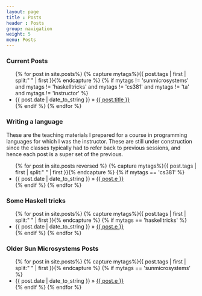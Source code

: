 ```yaml
---
layout: page
title : Posts
header : Posts
group: navigation
weight: 5
menu: Posts
---
```


<h3>Current Posts</h3>

<div class="posts">
  <ul>
  {% for post in site.posts%}
  {% capture mytags%}{{ post.tags | first | split:" " | first }}{% endcapture %}
  {% if mytags != 'sunmicrosystems' and mytags != 'haskelltricks' and mytags != 'cs381' and  mytags != 'ta' and  mytags != 'instructor'  %}
  <li><span>{{ post.date | date_to_string }}</span> &raquo; <a href="{{ BASE_PATH }}{{ post.url  }}">{{ post.title }}</a></li>
  {% endif %}
  {% endfor %}
  </ul>
</div>

<h3> Writing a language </h3>

These are the teaching materials I prepared for a course in programming languages for which I was the instructor. These are still under construction since the classes typically had to refer back to previous sessions, and hence each post is a super set of the previous.

<div class="posts">
  <ul>
  {% for post in site.posts reversed %}
  {% capture mytags%}{{ post.tags | first | split:" " | first }}{% endcapture %}
  {% if mytags == 'cs381' %}
  <li><span>{{ post.date | date_to_string }}</span> &raquo; <a href="{{ BASE_PATH }}{{ post.url  }}">{{ post.e }}</a> </li>
  {% endif %}
  {% endfor %}
  </ul>
</div>

<h3> Some Haskell tricks</h3>

<div class="posts">
  <ul>
  {% for post in site.posts%}
  {% capture mytags%}{{ post.tags | first | split:" " | first }}{% endcapture %}
  {% if mytags == 'haskelltricks' %}
  <li><span>{{ post.date | date_to_string }}</span> &raquo; <a href="{{ BASE_PATH }}{{ post.url  }}">{{ post.e }}</a> </li>
  {% endif %}
  {% endfor %}
  </ul>
</div>

<h3> Older Sun Microsystems Posts</h3>

<div class="posts">
  <ul>
  {% for post in site.posts%}
  {% capture mytags%}{{ post.tags | first | split:" " | first }}{% endcapture %}
  {% if mytags == 'sunmicrosystems' %}
  <li><span>{{ post.date | date_to_string }}</span> &raquo; <a href="{{ BASE_PATH }}{{ post.url  }}">{{ post.e }}</a></li>
  {% endif %}
  {% endfor %}
  </ul>
</div>


<script>
  (function(i,s,o,g,r,a,m){i['GoogleAnalyticsObject']=r;i[r]=i[r]||function(){
  (i[r].q=i[r].q||[]).push(arguments)},i[r].l=1*new Date();a=s.createElement(o),
  m=s.getElementsByTagName(o)[0];a.async=1;a.src=g;m.parentNode.insertBefore(a,m)
  })(window,document,'script','//www.google-analytics.com/analytics.js','ga');

  ga('create', 'UA-74302125-1', 'auto');
  ga('send', 'pageview');

</script>
